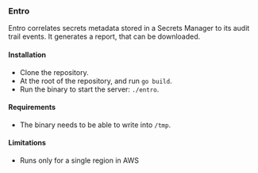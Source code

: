 ### Entro

Entro correlates secrets metadata stored in a Secrets Manager to its audit trail events. It generates a report, that can be downloaded.


#### Installation

- Clone the repository.
- At the root of the repository, and run `go build`.
- Run the binary to start the server: `./entro`.

#### Requirements

- The binary needs to be able to write into `/tmp`.

#### Limitations

- Runs only for a single region in AWS
